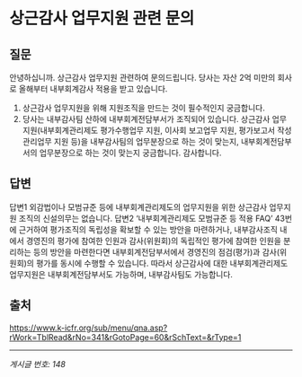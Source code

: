 # 상근감사 업무지원 관련 문의

## 질문
안녕하십니까.
상근감사 업무지원 관련하여 문의드립니다.
당사는 자산 2억 미만의 회사로 올해부터 내부회계감사 적용을 받고 있습니다.
1. 상근감사 업무지원을 위해 지원조직을 만드는 것이 필수적인지 궁금합니다.
2. 당사는 내부감사팀 산하에 내부회계전담부서가 조직되어 있습니다. 상근감사 업무지원(내부회계관리제도 평가수행업무 지원, 이사회 보고업무 지원, 평가보고서 작성관리업무 지원 등)을 내부감사팀의 업무분장으로 하는 것이 맞는지, 내부회계전담부서의 업무분장으로 하는 것이 맞는지 궁금합니다.
감사합니다.

## 답변
답변1
외감법이나 모범규준 등에 내부회계관리제도의 업무지원을 위한 상근감사 업무지원 조직의 신설의무는 없습니다.
답변2
‘내부회계관리제도 모범규준 등 적용 FAQ’ 43번에 근거하여 평가조직의 독립성을 확보할 수 있는 방안을 마련하거나, 내부감사조직 내에서 경영진의 평가에 참여한 인원과 감사(위원회)의 독립적인 평가에 참여한 인원을 분리하는 등의 방안을 마련한다면 내부회계전담부서에서 경영진의 점검(평가)과 감사(위원회)의 평가를 동시에 수행할 수 있습니다. 따라서 상근감사에 대한 내부회계관리제도 업무지원은 내부회계전담부서도 가능하며, 내부감사팀도 가능합니다.

## 출처
https://www.k-icfr.org/sub/menu/qna.asp?rWork=TblRead&rNo=341&rGotoPage=60&rSchText=&rType=1

---
*게시글 번호: 148*
